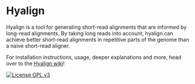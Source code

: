# Hyalign

Hyalign is a tool for generating short-read alignments that are informed by long-read alignments. By taking long reads into account, hyalign can achieve better short-read alignments in repetitive parts of the genome than a naive short-read aligner.

For installation instructions, usage, deeper explanations and more, head over to the [Hyalign wiki](https://github.com/rrwick/Hyalign/wiki)!

[![License GPL v3](https://img.shields.io/badge/license-GPL%20v3-blue.svg)](https://www.gnu.org/licenses/gpl-3.0.en.html)
